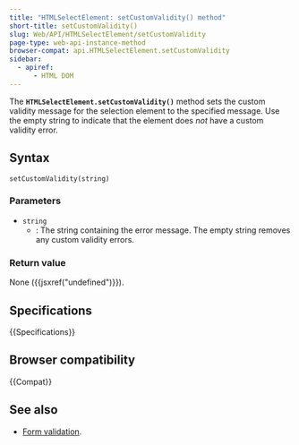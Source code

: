 ```yaml
---
title: "HTMLSelectElement: setCustomValidity() method"
short-title: setCustomValidity()
slug: Web/API/HTMLSelectElement/setCustomValidity
page-type: web-api-instance-method
browser-compat: api.HTMLSelectElement.setCustomValidity
sidebar:
  - apiref:
      - HTML DOM
---
```


The **`HTMLSelectElement.setCustomValidity()`** method sets the
custom validity message for the selection element to the specified message. Use the
empty string to indicate that the element does _not_ have a custom validity
error.

## Syntax

```js-nolint
setCustomValidity(string)
```

### Parameters

- `string`
  - : The string containing the error message. The empty string removes any custom validity errors.

### Return value

None ({{jsxref("undefined")}}).

## Specifications

{{Specifications}}

## Browser compatibility

{{Compat}}

## See also

- [Form validation](/en-US/docs/Web/HTML/Guides/Constraint_validation).
